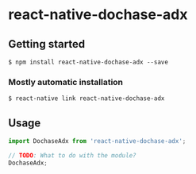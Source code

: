 # react-native-dochase-adx

## Getting started

`$ npm install react-native-dochase-adx --save`

### Mostly automatic installation

`$ react-native link react-native-dochase-adx`

## Usage
```javascript
import DochaseAdx from 'react-native-dochase-adx';

// TODO: What to do with the module?
DochaseAdx;
```
